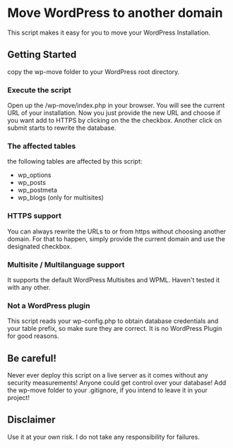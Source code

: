# Move WordPress to another domain

This script makes it easy for you to move your WordPress Installation.

## Getting Started

copy the wp-move folder to your WordPress root directory.

### Execute the script

Open up the /wp-move/index.php in your browser.
You will see the current URL of your installation.
Now you just provide the new URL and choose if you want add to HTTPS by clicking on the the checkbox.
Another click on submit starts to rewrite the database.

### The affected tables

the following tables are affected by this script:
- wp_options
- wp_posts
- wp_postmeta
- wp_blogs (only for multisites)

### HTTPS support

You can always rewrite the URLs to or from https without choosing another domain.
For that to happen, simply provide the current domain and use the designated checkbox.

### Multisite / Multilanguage support

It supports the default WordPress Multisites and WPML. Haven't tested it with any other.

### Not a WordPress plugin

This script reads your wp-config.php to obtain database credentials and your table prefix, so make sure they are correct.
It is no WordPress Plugin for good reasons.

## Be careful!

Never ever deploy this script on a live server as it comes without any security measurements!
Anyone could get control over your database!
Add the wp-move folder to your .gitignore, if you intend to leave it in your project!

## Disclaimer

Use it at your own risk. I do not take any responsibility for failures.